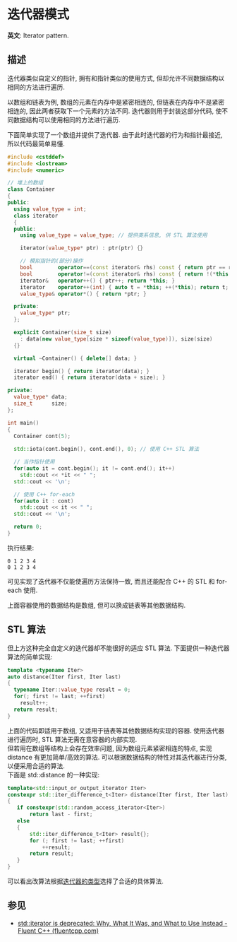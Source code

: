 # 迭代器模式

**英文**: Iterator pattern.  

## 描述

迭代器类似自定义的指针, 拥有和指针类似的使用方式, 但却允许不同数据结构以相同的方法进行遍历.  

以数组和链表为例, 数组的元素在内存中是紧密相连的, 但链表在内存中不是紧密相连的, 因此两者获取下一个元素的方法不同. 迭代器则用于封装这部分代码, 使不同数据结构可以使用相同的方法进行遍历.

下面简单实现了一个数组并提供了迭代器. 由于此时迭代器的行为和指针最接近, 所以代码最简单易懂.

```cpp
#include <cstddef>
#include <iostream>
#include <numeric>

// 堆上的数组
class Container
{
public:
  using value_type = int;
  class iterator
  {
  public:
    using value_type = value_type; // 提供类系信息, 供 STL 算法使用

    iterator(value_type* ptr) : ptr(ptr) {}

    // 模拟指针的(部分)操作
    bool        operator==(const iterator& rhs) const { return ptr == rhs.ptr; }
    bool        operator!=(const iterator& rhs) const { return !(*this == rhs); }
    iterator&   operator++() { ptr++; return *this; }
    iterator    operator++(int) { auto t = *this; ++(*this); return t; }
    value_type& operator*() { return *ptr; }

  private:
    value_type* ptr;
  };

  explicit Container(size_t size)
    : data(new value_type[size * sizeof(value_type)]), size(size)
  {}

  virtual ~Container() { delete[] data; }

  iterator begin() { return iterator(data); }
  iterator end() { return iterator(data + size); }

private:
  value_type* data;
  size_t      size;
};

int main()
{
  Container cont(5);
  
  std::iota(cont.begin(), cont.end(), 0); // 使用 C++ STL 算法

  // 当作指针使用
  for(auto it = cont.begin(); it != cont.end(); it++)
    std::cout << *it << " ";
  std::cout << '\n';

  // 使用 C++ for-each
  for(auto it : cont)
    std::cout << it << " ";
  std::cout << '\n';

  return 0;
}
```

执行结果:  

```
0 1 2 3 4 
0 1 2 3 4
```

可见实现了迭代器不仅能使遍历方法保持一致, 而且还能配合 C++ 的 STL 和 for-each 使用.  

上面容器使用的数据结构是数组, 但可以换成链表等其他数据结构.

## STL 算法

但上方这种完全自定义的迭代器却不能很好的适应 STL 算法.
下面提供一种迭代器算法的简单实现:  

```cpp
template <typename Iter>
auto distance(Iter first, Iter last)
{
  typename Iter::value_type result = 0;
  for(; first != last; ++first)
    result++;
  return result;
}
```

上面的代码即适用于数组, 又适用于链表等其他数据结构实现的容器. 使用迭代器进行遍历时, STL 算法无需在意容器的内部实现.  
但若用在数组等结构上会存在效率问题, 因为数组元素紧密相连的特点, 实现 distance 有更加简单/高效的算法. 可以根据数据结构的特性对其迭代器进行分类, 以便采用合适的算法.  
下面是 std::distance 的一种实现:  

```cpp
template<std::input_or_output_iterator Iter>
constexpr std::iter_difference_t<Iter> distance(Iter first, Iter last)
{
   if constexpr(std::random_access_iterator<Iter>)
	   return last - first;
   else
   {
	   std::iter_difference_t<Iter> result{};
	   for (; first != last; ++first)
		   ++result;
	   return result;
   }
}
```

可以看出改算法根据[迭代器的类型](https://en.cppreference.com/w/cpp/iterator/iterator_tags)选择了合适的具体算法.  

## 参见

- [std::iterator is deprecated: Why, What It Was, and What to Use Instead - Fluent C++ (fluentcpp.com)](https://www.fluentcpp.com/2018/05/08/std-iterator-deprecated/)
